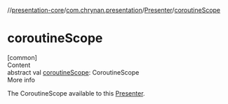 //[presentation-core](../../../index.md)/[com.chrynan.presentation](../index.md)/[Presenter](index.md)/[coroutineScope](coroutine-scope.md)



# coroutineScope  
[common]  
Content  
abstract val [coroutineScope](coroutine-scope.md): CoroutineScope  
More info  


The CoroutineScope available to this [Presenter](index.md).

  



